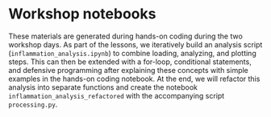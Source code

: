# Workshop notebooks

These materials are generated during hands-on coding during the two workshop days. As part of the lessons, we iteratively build an analysis script (`inflammation_analysis.ipynb`) to combine loading, analyzing, and plotting steps. This can then be extended with a for-loop, conditional statements, and defensive programming after explaining these concepts with simple examples in the hands-on coding notebook. At the end, we will refactor this analysis into separate functions and create the notebook `inflammation_analysis_refactored` with the accompanying script `processing.py`.
